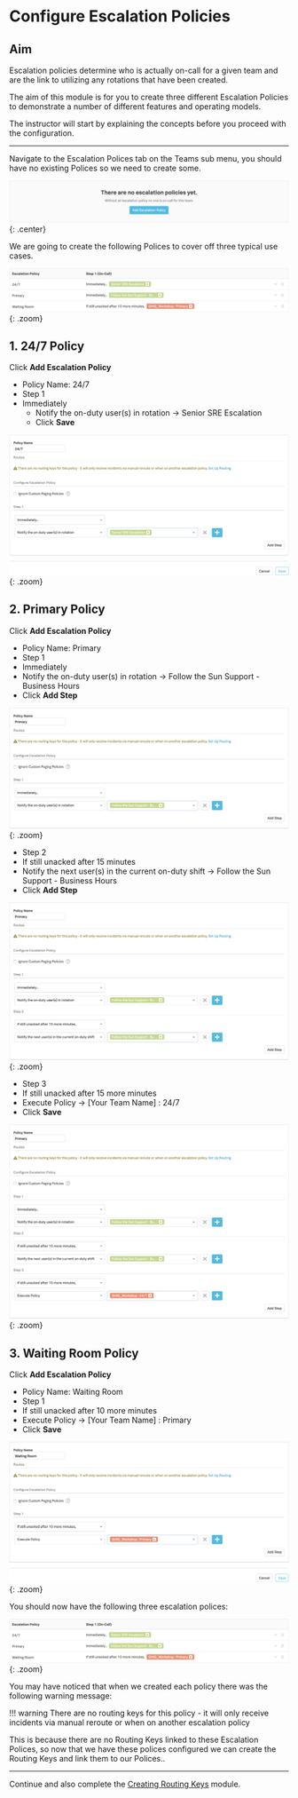 # Configure Escalation Policies

## Aim

Escalation policies determine who is actually on-call for a given team and are the link to utilizing any rotations that have been created.

The aim of this module is for you to create three different Escalation Policies to demonstrate a number of different features and operating models.

The instructor will start by explaining the concepts before you proceed with the configuration.

---

Navigate to the Escalation Polices tab on the Teams sub menu, you should have no existing Polices so we need to create some.

![No Escalation Policies](../../images/oncall/no-escalation.png){: .center}

We are going to create the following Polices to cover off three typical use cases.

![Escalation Policies](../../images/oncall/escalation-policies.png){: .zoom}

## 1. 24/7 Policy

Click **Add Escalation Policy**

* Policy Name: 24/7
* Step 1
* Immediately
  * Notify the on-duty user(s) in rotation → Senior SRE Escalation
  * Click **Save**

![24/7 Escalation Policy ](../../images/oncall/24-7-escalation-policy.png){: .zoom}

## 2. Primary Policy

Click **Add Escalation Policy**

* Policy Name: Primary
* Step 1
* Immediately
* Notify the on-duty user(s) in rotation → Follow the Sun Support - Business Hours
* Click **Add Step**

![Pri Escalation Policy Step 1](../../images/oncall/pri-escalation-policy-step-1.png){: .zoom}

* Step 2
* If still unacked after 15 minutes
* Notify the next user(s) in the current on-duty shift → Follow the Sun Support - Business Hours
* Click **Add Step**

![Pri Escalation Policy Step 2](../../images/oncall/pri-escalation-policy-step-2.png){: .zoom}

* Step 3
* If still unacked after 15 more minutes
* Execute Policy → [Your Team Name] : 24/7
* Click **Save**

![Pri Escalation Policy Step 3](../../images/oncall/pri-escalation-policy-step-3.png){: .zoom}

## 3. Waiting Room Policy

Click **Add Escalation Policy**

* Policy Name: Waiting Room
* Step 1
* If still unacked after 10 more minutes
* Execute Policy → [Your Team Name] : Primary
* Click **Save**

![WR Escalation Policy](../../images/oncall/wr-escalation-policy.png){: .zoom}

You should now have the following three escalation polices:

![Escalation Policies](../../images/oncall/escalation-policies.png){: .zoom}

You may have noticed that when we created each policy there was the following warning message:

!!! warning
    There are no routing keys for this policy - it will only receive incidents via manual reroute or when on another escalation policy

This is because there are no Routing Keys linked to these Escalation Polices, so now that we have these polices configured we can create the Routing Keys and link them to our Polices..

---
Continue and also complete the [Creating Routing Keys](../routing/) module.
